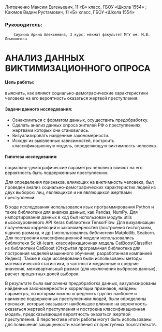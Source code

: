 Литовченко Максим Евгеньевич, 11 «Б» класс, ГБОУ «Школа 1554» ;
Каюмов Вадим Рустамович, 11 «Б» класс, ГБОУ «Школа 1554» 

### Руководитель:
        Сиухина Арина Алексеевна, 3 курс, мехмат факультет МГУ им. М.В. Ломоносова 


# АНАЛИЗ ДАННЫХ ВИКТИМИЗАЦИОННОГО ОПРОСА 

#### Цель работы: 
  выяснить, как влияют социально-демографические характеристики человека на его вероятность оказаться жертвой преступления. 

#### Задачи данного исследования: 
- Ознакомиться с форматом данных, осуществить предобработку. 
- Сделать анализ данных опроса жителей РФ о преступлениях, жертвами которых они становились. 
- Визуализировать найденные закономерности. 
- Исходя из выявленных зависимостей, построить классификационную модель, определяющую виктимность человека. 

#### Гипотеза исследования: 
  социально-демографические параметры человека влияют на его вероятность быть подверженным преступлению. 

Для определения признаков, влияющих на виктимность человека, был проведен анализ социально-демографических характеристик людей из двух выборок: лиц, являющихся и не являющихся жертвами преступлений. 

В ходе исследования использовался язык программирования Python и такие библиотеки для анализа данных, как Pandas, NumPy. Для импортирования данных в код был использован модуль utils высокоуровневого API Keras библиотеки TensorFlow. Для визуализации полученных корреляций и закономерностей (построения гистограмм, ящиков размаха, и др.)  использовались библиотеки Matplotlib, Seaborn. Для построения классификационной модели использовались библиотеки Scikit-learn, классификационная модель CatBoostClassifier из библиотеки CatBoost (Открытая программная библиотека для построения моделей машинного обучения, разработанная компанией Яндекс). Также в ходе исследования были использованы методы математической статистики, в частности медианные и средние значения, межквартильный размах (для исключения выбросов данных), расчет процентных долей выборок.

В результате была выполнена предобработка данных, визуализированы найденные закономерности и корреляции признаков, найдены параметры, по которым можно определить группы наиболее и наименее подверженных преступлениям людей, были определены признаки, которые оказывают наибольшее влияние на вероятность оказаться жертвой преступления и построена классификационная модель, предсказывающая вероятность оказаться жертвой преступления.  В перспективе итоги работы могут быть использованы для повышения защищенности населения от преступных посягательств.
